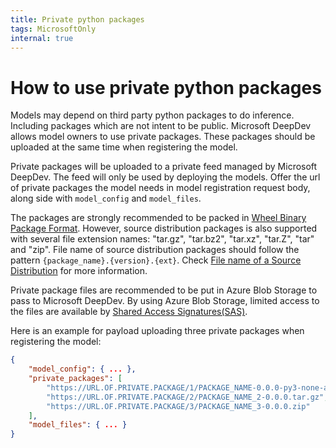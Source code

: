 ```yaml
---
title: Private python packages
tags: MicrosoftOnly
internal: true
---
```


# How to use private python packages

Models may depend on third party python packages to do inference. Including packages which are not intent to be public. Microsoft DeepDev allows model owners to use private packages. These packages should be uploaded at the same time when registering the model.

Private packages will be uploaded to a private feed managed by Microsoft DeepDev. The feed will only be used by deploying the models. Offer the url of private packages the model needs in model registration request body, along side with `model_config` and `model_files`.

The packages are strongly recommended to be packed in [Wheel Binary Package Format](https://www.python.org/dev/peps/pep-0491/). However, source distribution packages is also supported with several file extension names: "tar.gz", "tar.bz2", "tar.xz", "tar.Z", "tar" and "zip". File name of source distribution packages should follow the pattern `{package_name}.{version}.{ext}`. Check [File name of a Source Distribution](https://www.python.org/dev/peps/pep-0625/) for more information.

Private package files are recommended to be put in Azure Blob Storage to pass to Microsoft DeepDev. By using Azure Blob Storage, limited access to the files are available by [Shared Access Signatures(SAS)](https://docs.microsoft.com/en-us/azure/storage/common/storage-sas-overview).

Here is an example for payload uploading three private packages when registering the model:

```JSON
{
    "model_config": { ... },
    "private_packages": [
        "https://URL.OF.PRIVATE.PACKAGE/1/PACKAGE_NAME-0.0.0-py3-none-any.whl",
        "https://URL.OF.PRIVATE.PACKAGE/2/PACKAGE_NAME_2-0.0.0.tar.gz",
        "https://URL.OF.PRIVATE.PACKAGE/3/PACKAGE_NAME_3-0.0.0.zip"
    ],
    "model_files": { ... }
}
```
